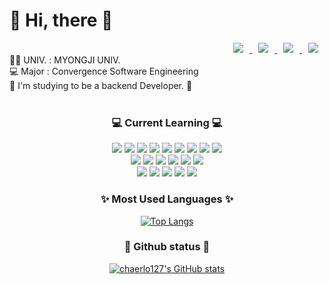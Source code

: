<div><h1>👋  Hi, there 👋</h1></div>
<div align = right> <a href="https://www.instagram.com/chaeng._.ni_/">
    <img 
        src="http://img.shields.io/badge/-Insta-black?style=flat&logo=Instagram&link=https://instagram.com/chaeng._.ni_/"
        style="height : auto; margin-left : 10px; margin-right : 10px;"/>
</a> <a href="mailto:monynony0203@gmail.com">
    <img 
        src="https://img.shields.io/badge/Gmail-000000?style=flat&logo=Gmail&logoColor=white&link=mailto:monynony0203@gmail.com"
        style="height : auto; margin-left : 10px; margin-right : 10px;"/>
</a>
<a href="https://chaeng-ni.notion.site/e748ab73539f46b8b1f7d1e648206ae4">
    <img 
        src="https://img.shields.io/badge/Portfolio-000000?style=flat&logo=ReverbNation&logoColor=white&link=https://bony-squirrel-b48.notion.site/Ari-e748ab73539f46b8b1f7d1e648206ae4"
        style="height : auto; margin-left : 10px; margin-right : 10px;"/>
</a>
<a href="https://monynony0203.tistory.com/">
    <img 
        src="http://img.shields.io/badge/-Blog-000000?style=flat&logo=Tistory&link=https://monynony0203.tistory.com/"
        style="height : auto; margin-left : 10px; margin-right : 10px;"/>
</a></div>
👩‍🎓 UNIV. : MYONGJI UNIV.<br>
  💻 Major : Convergence Software Engineering<br>
  🌱 I'm studying to be a backend Developer. 🌱 <br>
  <br>

<div align=center><h3>💻 Current Learning 💻</h3>
<div align=center> 
  <img src="https://img.shields.io/badge/JAVA-007396?style=flat&logo=java&logoColor=white">
  <img src="https://img.shields.io/badge/Python-3776AB?style=flat&logo=Python&logoColor=white">
  <img src="https://img.shields.io/badge/html5-E34F26?style=flat&logo=html5&logoColor=white">
  <img src="https://img.shields.io/badge/css-1572B6?style=flat&logo=css3&logoColor=white">
  <img src="https://img.shields.io/badge/JavaScript-F7DF1E?style=flat&logo=JavaScript&logoColor=white">  
  <img src="https://img.shields.io/badge/oracle-F80000?style=flat&logo=oracle&logoColor=white">
  <img src="https://img.shields.io/badge/mysql-4479A1?style=flat&logo=mysql&logoColor=white">
	<img src="https://img.shields.io/badge/R-276DC3?style=flat&logo=R&logoColor=white">
	<img src="https://img.shields.io/badge/kotlin-7F52FF?style=flat&logo=kotlin&logoColor=white">
  </div>
  <div align=center> 
   <img src="https://img.shields.io/badge/aws-232F3E?style=flat&logo=amazonaws&logoColor=white">
   <img src="https://img.shields.io/badge/Amazon RDS-527FFF?style=flat&logo=AmazonRDS&logoColor=white">
    <img src="https://img.shields.io/badge/Amazon EC2-FF9900?style=flat&logo=AmazonEC2&logoColor=white">
    <img src="https://img.shields.io/badge/Amazon S3-569A31?style=flat&logo=AmazonS3&logoColor=white">
    <img src="https://img.shields.io/badge/Docker-2496ED?style=flat&logo=Docker&logoColor=white">
    <img src="https://img.shields.io/badge/Kubernetes-326CE5?style=flat&logo=Kubernetes&logoColor=white">
  </div>
    <div align=center> 
<img src="https://img.shields.io/badge/spring-6DB33F?style=flat&logo=spring&logoColor=white">
<img src="https://img.shields.io/badge/springboot-6DB33F?style=flat&logo=springboot&logoColor=white">
  <img src="https://img.shields.io/badge/gradle-02303A?style=flat&logo=gradle&logoColor=white">
  <img src="https://img.shields.io/badge/github-181717?style=flat&logo=github&logoColor=white">
  <img src="https://img.shields.io/badge/git-F05032?style=flat&logo=git&logoColor=white">
</div>
<div align=center><h3>✨ Most Used Languages ✨</h3>

[![Top Langs](https://github-readme-stats.vercel.app/api/top-langs/?username=chaerlo127&layout=compact&theme=nightowl)](https://github.com/chaerlo127/chaerlo127)


<div align=center><h3>🌺 Github status 🌺</h3>

[![chaerlo127's GitHub stats](https://github-readme-stats.vercel.app/api?username=chaerlo127&theme=nightowl&ount_private=true)](https://github.com/chaerlo127/github-readme-stats)


<br>

	
  <!--[![Hits](https://hits.seeyoufarm.com/api/count/incr/badge.svg?url=https%3A%2F%2Fgithub.com%2Fchaerlo127&count_bg=%2379C83D&title_bg=%23555555&icon=&icon_color=%23E7E7E7&title=hits&edge_flat=false)](https://hits.seeyoufarm.com)-->
	
 </div>
<!--
**leeseunghakhello/leeseunghakhello** is a ✨ _special_ ✨ repository because its `README.md` (this file) appears on your GitHub profile.

Here are some ideas to get you started:

- 🔭 I’m currently working on ...
- 🌱 I’m currently learning ...
- 👯 I’m looking to collaborate on ...
- 🤔 I’m looking for help with ...
- 💬 Ask me about ...
- 📫 How to reach me: ...
- 😄 Pronouns: ...
- ⚡ Fun fact: ...
-->
